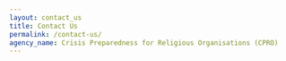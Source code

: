 ```yaml
---
layout: contact_us
title: Contact Us
permalink: /contact-us/
agency_name: Crisis Preparedness for Religious Organisations (CPRO)
---
```

